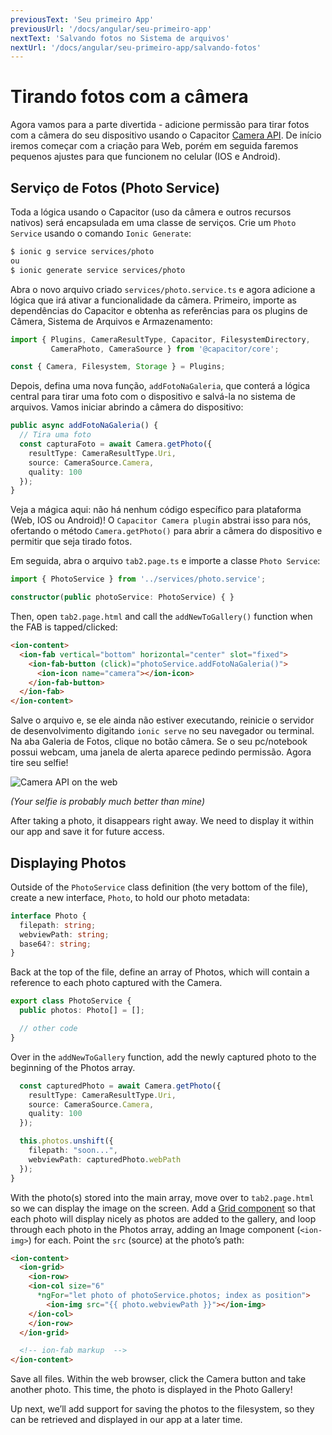 ```yaml
---
previousText: 'Seu primeiro App'
previousUrl: '/docs/angular/seu-primeiro-app'
nextText: 'Salvando fotos no Sistema de arquivos'
nextUrl: '/docs/angular/seu-primeiro-app/salvando-fotos'
---
```


# Tirando fotos com a câmera

Agora vamos para a parte divertida - adicione permissão para tirar fotos com a câmera do seu dispositivo usando o Capacitor [Camera API](https://capacitor.ionicframework.com/docs/apis/camera). De início iremos começar com a criação para Web, porém em seguida faremos pequenos ajustes para que funcionem no celular (IOS e Android).

## Serviço de Fotos (Photo Service)

Toda a lógica usando o Capacitor (uso da câmera e outros recursos nativos) será encapsulada em uma classe de serviços. Crie um  `Photo Service` usando o comando `Ionic Generate`:

```bash
$ ionic g service services/photo 
ou
$ ionic generate service services/photo
```

Abra o novo arquivo criado `services/photo.service.ts` e agora adicione a lógica que irá ativar a funcionalidade da câmera. Primeiro, importe as dependências do Capacitor e obtenha as referências para os plugins de Câmera, Sistema de Arquivos e Armazenamento:

```typescript
import { Plugins, CameraResultType, Capacitor, FilesystemDirectory, 
         CameraPhoto, CameraSource } from '@capacitor/core';

const { Camera, Filesystem, Storage } = Plugins;
```

Depois, defina uma nova função, `addFotoNaGaleria`, que conterá a lógica central para tirar uma foto com o dispositivo e salvá-la no sistema de arquivos. Vamos iniciar abrindo a câmera do dispositivo:

```typescript
public async addFotoNaGaleria() {
  // Tira uma foto
  const capturaFoto = await Camera.getPhoto({
    resultType: CameraResultType.Uri, 
    source: CameraSource.Camera, 
    quality: 100 
  });
}
```

Veja a mágica aqui: não há nenhum código específico para plataforma (Web, IOS ou Android)!  O `Capacitor Camera plugin` abstrai isso para nós, ofertando o método `Camera.getPhoto()` para abrir a câmera do dispositivo e permitir que seja tirado fotos.

Em seguida, abra o arquivo `tab2.page.ts` e importe a classe `Photo Service`:

```typescript
import { PhotoService } from '../services/photo.service';

constructor(public photoService: PhotoService) { }
```

Then, open `tab2.page.html` and call the `addNewToGallery()` function when the FAB is tapped/clicked:

```html
<ion-content>
  <ion-fab vertical="bottom" horizontal="center" slot="fixed">
    <ion-fab-button (click)="photoService.addFotoNaGaleria()">
      <ion-icon name="camera"></ion-icon>
    </ion-fab-button>
  </ion-fab>
</ion-content>
```

Salve o arquivo e, se ele ainda não estiver executando, reinicie o servidor de desenvolvimento digitando `ionic serve` no seu navegador ou terminal. Na aba Galeria de Fotos, clique no botão câmera. Se o seu pc/notebook possui webcam, uma janela de alerta aparece pedindo permissão. Agora tire seu selfie!

![Camera API on the web](/docs/assets/img/guides/first-app-cap-ng/camera-web.png)

_(Your selfie is probably much better than mine)_

After taking a photo, it disappears right away. We need to display it within our app and save it for future access.

## Displaying Photos

Outside of the `PhotoService` class definition (the very bottom of the file), create a new interface, `Photo`, to hold our photo metadata:

```typescript
interface Photo {
  filepath: string;
  webviewPath: string;
  base64?: string;
}
```

Back at the top of the file, define an array of Photos, which will contain a reference to each photo captured with the Camera.

```typescript
export class PhotoService {
  public photos: Photo[] = [];

  // other code
}
```

Over in the `addNewToGallery` function, add the newly captured photo to the beginning of the Photos array.

```typescript
  const capturedPhoto = await Camera.getPhoto({
    resultType: CameraResultType.Uri, 
    source: CameraSource.Camera, 
    quality: 100 
  });

  this.photos.unshift({
    filepath: "soon...",
    webviewPath: capturedPhoto.webPath
  });
}
```

With the photo(s) stored into the main array, move over to `tab2.page.html` so we can display the image on the screen. Add a [Grid component](https://ionicframework.com/docs/api/grid) so that each photo will display nicely as photos are added to the gallery, and loop through each photo in the Photos array, adding an Image component (`<ion-img>`) for each. Point the `src` (source) at the photo’s path:

```html
<ion-content>
  <ion-grid>
    <ion-row>
    <ion-col size="6" 
      *ngFor="let photo of photoService.photos; index as position">
        <ion-img src="{{ photo.webviewPath }}"></ion-img>
    </ion-col>
    </ion-row>
  </ion-grid>

  <!-- ion-fab markup  -->
</ion-content>
```

Save all files. Within the web browser, click the Camera button and take another photo. This time, the photo is displayed in the Photo Gallery!

Up next, we’ll add support for saving the photos to the filesystem, so they can be retrieved and displayed in our app at a later time.
